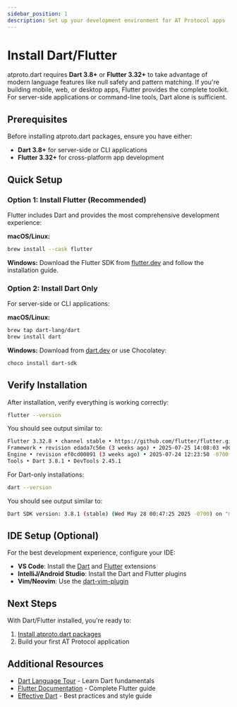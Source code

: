 ```yaml
---
sidebar_position: 1
description: Set up your development environment for AT Protocol apps
---
```


# Install Dart/Flutter

atproto.dart requires **Dart 3.8+** or **Flutter 3.32+** to take advantage of modern language features like null safety and pattern matching. If you're building mobile, web, or desktop apps, Flutter provides the complete toolkit. For server-side applications or command-line tools, Dart alone is sufficient.

## Prerequisites

Before installing atproto.dart packages, ensure you have either:
- **Dart 3.8+** for server-side or CLI applications
- **Flutter 3.32+** for cross-platform app development

## Quick Setup

### Option 1: Install Flutter (Recommended)

Flutter includes Dart and provides the most comprehensive development experience:

**macOS/Linux:**
```bash
brew install --cask flutter
```

**Windows:**
Download the Flutter SDK from [flutter.dev](https://flutter.dev/docs/get-started/install) and follow the installation guide.

### Option 2: Install Dart Only

For server-side or CLI applications:

**macOS/Linux:**
```bash
brew tap dart-lang/dart
brew install dart
```

**Windows:**
Download from [dart.dev](https://dart.dev/get-dart) or use Chocolatey:
```bash
choco install dart-sdk
```

## Verify Installation

After installation, verify everything is working correctly:

```bash
flutter --version
```

You should see output similar to:
```bash
Flutter 3.32.8 • channel stable • https://github.com/flutter/flutter.git
Framework • revision edada7c56e (3 weeks ago) • 2025-07-25 14:08:03 +0000
Engine • revision ef0cd00091 (3 weeks ago) • 2025-07-24 12:23:50 -0700
Tools • Dart 3.8.1 • DevTools 2.45.1
```

For Dart-only installations:
```bash
dart --version
```

You should see output similar to:

```bash
Dart SDK version: 3.8.1 (stable) (Wed May 28 00:47:25 2025 -0700) on "macos_arm64"
```

## IDE Setup (Optional)

For the best development experience, configure your IDE:

- **VS Code**: Install the [Dart](https://marketplace.visualstudio.com/items?itemName=Dart-Code.dart-code) and [Flutter](https://marketplace.visualstudio.com/items?itemName=Dart-Code.flutter) extensions
- **IntelliJ/Android Studio**: Install the Dart and Flutter plugins
- **Vim/Neovim**: Use the [dart-vim-plugin](https://github.com/dart-lang/dart-vim-plugin)

## Next Steps

With Dart/Flutter installed, you're ready to:
1. [Install atproto.dart packages](./install_package.md)
2. Build your first AT Protocol application

## Additional Resources

- [Dart Language Tour](https://dart.dev/language) - Learn Dart fundamentals
- [Flutter Documentation](https://docs.flutter.dev) - Complete Flutter guide
- [Effective Dart](https://dart.dev/effective-dart) - Best practices and style guide
